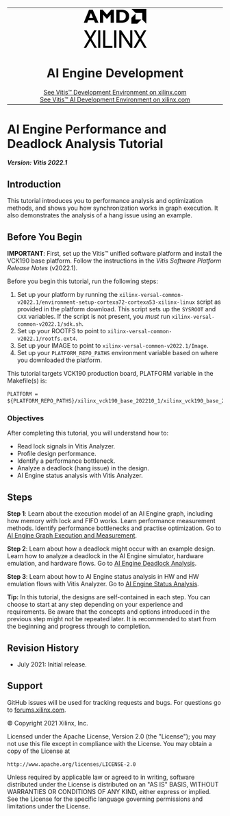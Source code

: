 ﻿</table>
<table class="sphinxhide" width="100%">
 <tr width="100%">
    <td align="center"><img src="https://raw.githubusercontent.com/Xilinx/Image-Collateral/main/xilinx-logo.png" width="30%"/><h1>AI Engine Development</h1>
    <a href="https://www.xilinx.com/products/design-tools/vitis.html">See Vitis™ Development Environment on xilinx.com</br></a>
    <a href="https://www.xilinx.com/products/design-tools/vitis/vitis-ai.html">See Vitis™ AI Development Environment on xilinx.com</a>
    </td>
 </tr>
</table>

# AI Engine Performance and Deadlock Analysis Tutorial

***Version: Vitis 2022.1***

## Introduction

This tutorial introduces you to performance analysis and optimization methods, and shows you how synchronization works in graph execution. It also demonstrates the analysis of a hang issue using an example.

## Before You Begin

**IMPORTANT**: First, set up the Vitis™ unified software platform and install the VCK190 base platform. Follow the instructions in the *Vitis Software Platform Release Notes* (v2022.1).

Before you begin this tutorial, run the following steps:

1. Set up your platform by running the `xilinx-versal-common-v2022.1/environment-setup-cortexa72-cortexa53-xilinx-linux` script as provided in the platform download. This script sets up the `SYSROOT` and `CXX` variables. If the script is not present, you _must_ run `xilinx-versal-common-v2022.1/sdk.sh`.
2. Set up your ROOTFS to point to `xilinx-versal-common-v2022.1/rootfs.ext4`. 
3. Set up your IMAGE to point to `xilinx-versal-common-v2022.1/Image`.
4. Set up your `PLATFORM_REPO_PATHS` environment variable based on where you downloaded the platform.

This tutorial targets VCK190 production board, PLATFORM variable in the Makefile(s) is: 

	PLATFORM = ${PLATFORM_REPO_PATHS}/xilinx_vck190_base_202210_1/xilinx_vck190_base_202210_1.xpfm


### Objectives

After completing this tutorial, you will understand how to:

- Read lock signals in Vitis Analyzer.
- Profile design performance.
- Identify a performance bottleneck.
- Analyze a deadlock (hang issue) in the design.
- AI Engine status analysis with Vitis Analyzer.

## Steps

**Step 1**: Learn about the execution model of an AI Engine graph, including how memory with lock and FIFO works. Learn performance measurement methods. Identify performance bottlenecks and practise optimization. Go to [AI Engine Graph Execution and Measurement](./aie_execution_measurement.md).

**Step 2**: Learn about how a deadlock might occur with an example design. Learn how to analyze a deadlock in the AI Engine simulator, hardware emulation, and hardware flows. Go to [AI Engine Deadlock Analysis](./aie_hang_analysis.md).

**Step 3**: Learn about how to AI Engine status analysis in HW and HW emulation flows with Vitis Analyzer. Go to [AI Engine Status Analysis](./aie_status_analysis.md).


**Tip:** In this tutorial, the designs are self-contained in each step. You can choose to start at any step depending on your experience and requirements. Be aware that the concepts and options introduced in the previous step might not be repeated later. It is recommended to start from the beginning and progress through to completion.

## Revision History

- July 2021: Initial release.

## Support

GitHub issues will be used for tracking requests and bugs. For questions go to [forums.xilinx.com](http://forums.xilinx.com/).

© Copyright 2021 Xilinx, Inc.

Licensed under the Apache License, Version 2.0 (the "License"); you may not use this file except in compliance with the License. You may obtain a copy of the License at

  ```
  http://www.apache.org/licenses/LICENSE-2.0
  ```

Unless required by applicable law or agreed to in writing, software distributed under the License is distributed on an "AS IS" BASIS, WITHOUT WARRANTIES OR CONDITIONS OF ANY KIND, either express or implied. See the License for the specific language governing permissions and limitations under the License.
